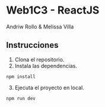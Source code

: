 # Web1C3 - ReactJS

Andriw Rollo & Melissa Villa

## Instrucciones

1. Clona el repositorio.
2. Instala las dependencias.

```
npm install
```

3. Ejecuta el proyecto en local.

```
npm run dev
```
